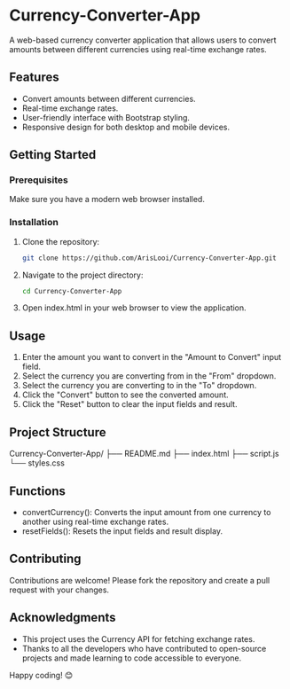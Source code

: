 # Currency-Converter-App

A web-based currency converter application that allows users to convert amounts between different currencies using real-time exchange rates.

## Features

- Convert amounts between different currencies.
- Real-time exchange rates.
- User-friendly interface with Bootstrap styling.
- Responsive design for both desktop and mobile devices.

## Getting Started

### Prerequisites

Make sure you have a modern web browser installed.

### Installation

1. Clone the repository:
   ```bash
   git clone https://github.com/ArisLooi/Currency-Converter-App.git
2. Navigate to the project directory:
    ```bash
    cd Currency-Converter-App
3. Open index.html in your web browser to view the application.

## Usage
1. Enter the amount you want to convert in the "Amount to Convert" input field.
2. Select the currency you are converting from in the "From" dropdown.
3. Select the currency you are converting to in the "To" dropdown.
4. Click the "Convert" button to see the converted amount.
5. Click the "Reset" button to clear the input fields and result.

## Project Structure
Currency-Converter-App/
├── README.md
├── index.html
├── script.js
└── styles.css

## Functions
- convertCurrency(): Converts the input amount from one currency to another using real-time exchange rates.
- resetFields(): Resets the input fields and result display.

## Contributing
Contributions are welcome! Please fork the repository and create a pull request with your changes.

## Acknowledgments
- This project uses the Currency API for fetching exchange rates.
- Thanks to all the developers who have contributed to open-source projects and made learning to code accessible to everyone.

Happy coding! 😊

